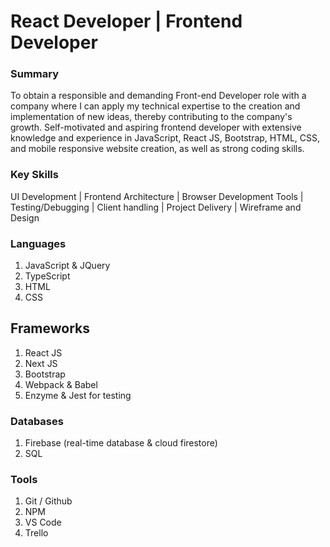 # React Developer | Frontend Developer

### Summary
To obtain a responsible and demanding Front-end Developer role with a company where I can apply my technical expertise to the creation and implementation of new ideas, thereby contributing to the company's growth.
Self-motivated and aspiring frontend developer with extensive knowledge and experience in JavaScript, React JS, Bootstrap, HTML, CSS, and mobile responsive website creation, as well as strong coding skills.

### Key Skills
UI Development | Frontend Architecture | Browser Development Tools | Testing/Debugging | Client handling | Project Delivery | Wireframe and Design

### Languages
1. JavaScript & JQuery
2. TypeScript
3. HTML
4. CSS

## Frameworks
1. React JS
2. Next JS
3. Bootstrap
4. Webpack & Babel
5. Enzyme & Jest for testing

### Databases
1. Firebase (real-time database & cloud firestore)
2. SQL 

### Tools
1. Git / Github
2. NPM 
3. VS Code
4. Trello
